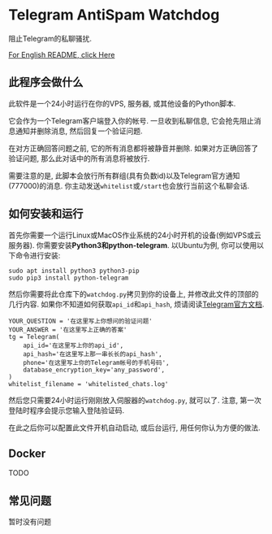 # Telegram AntiSpam Watchdog

阻止Telegram的私聊骚扰.

[For English README, click Here](README_en.md)

## 此程序会做什么

此软件是一个24小时运行在你的VPS, 服务器, 或其他设备的Python脚本.

它会作为一个Telegram客户端登入你的帐号. 一旦收到私聊信息, 它会抢先阻止消息通知并删除消息, 然后回复一个验证问题.

在对方正确回答问题之前, 它的所有消息都将被静音并删除. 如果对方正确回答了验证问题, 那么此对话中的所有消息将被放行.

需要注意的是, 此脚本会放行所有群组(具有负数id)以及Telegram官方通知(777000)的消息. 你主动发送`whitelist`或`/start`也会放行当前这个私聊会话.

## 如何安装和运行

首先你需要一个运行Linux或MacOS作业系统的24小时开机的设备(例如VPS或云服务器). 你需要安装**Python3和python-telegram**. 以Ubuntu为例, 你可以使用以下命令进行安装:

```
sudo apt install python3 python3-pip
sudo pip3 install python-telegram
```

然后你需要将此仓库下的`watchdog.py`拷贝到你的设备上, 并修改此文件的顶部的几行内容. 如果你不知道如何获取`api_id`和`api_hash`, 烦请阅读[Telegram官方文档](https://core.telegram.org/api/obtaining_api_id#obtaining-api-id).

```
YOUR_QUESTION = '在这里写上你想问的验证问题'
YOUR_ANSWER = '在这里写上正确的答案'
tg = Telegram(
    api_id='在这里写上你的api_id',
    api_hash='在这里写上那一串长长的api_hash',
    phone='在这里写上你的Telegram帐号的手机号码',
    database_encryption_key='any_password',
)
whitelist_filename = 'whitelisted_chats.log'
```

然后您只需要24小时运行刚刚放入伺服器的`watchdog.py`, 就可以了. 注意, 第一次登陆时程序会提示您输入登陆验证码. 

在此之后你可以配置此文件开机自动启动, 或后台运行, 用任何你认为方便的做法.

## Docker

TODO

## 常见问题

暂时没有问题

